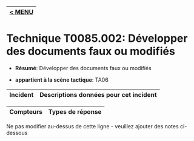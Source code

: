 |[< MENU](../../README.md)|
|---|
# Technique T0085.002: Développer des documents faux ou modifiés

* **Résumé**: Développer des documents faux ou modifiés

* **appartient à la scène tactique**: TA06


|Incident |Descriptions données pour cet incident |
|-------- |-------------------- |



|Compteurs |Types de réponse |
|-------- |-------------- |


Ne pas modifier au-dessus de cette ligne - veuillez ajouter des notes ci-dessous